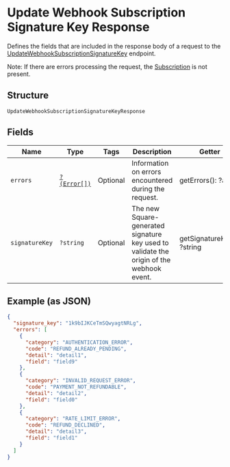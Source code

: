 
# Update Webhook Subscription Signature Key Response

Defines the fields that are included in the response body of
a request to the [UpdateWebhookSubscriptionSignatureKey](../../doc/apis/webhook-subscriptions.md#update-webhook-subscription-signature-key) endpoint.

Note: If there are errors processing the request, the [Subscription](../../doc/models/webhook-subscription.md) is not
present.

## Structure

`UpdateWebhookSubscriptionSignatureKeyResponse`

## Fields

| Name | Type | Tags | Description | Getter | Setter |
|  --- | --- | --- | --- | --- | --- |
| `errors` | [`?(Error[])`](../../doc/models/error.md) | Optional | Information on errors encountered during the request. | getErrors(): ?array | setErrors(?array errors): void |
| `signatureKey` | `?string` | Optional | The new Square-generated signature key used to validate the origin of the webhook event. | getSignatureKey(): ?string | setSignatureKey(?string signatureKey): void |

## Example (as JSON)

```json
{
  "signature_key": "1k9bIJKCeTmSQwyagtNRLg",
  "errors": [
    {
      "category": "AUTHENTICATION_ERROR",
      "code": "REFUND_ALREADY_PENDING",
      "detail": "detail1",
      "field": "field9"
    },
    {
      "category": "INVALID_REQUEST_ERROR",
      "code": "PAYMENT_NOT_REFUNDABLE",
      "detail": "detail2",
      "field": "field0"
    },
    {
      "category": "RATE_LIMIT_ERROR",
      "code": "REFUND_DECLINED",
      "detail": "detail3",
      "field": "field1"
    }
  ]
}
```

